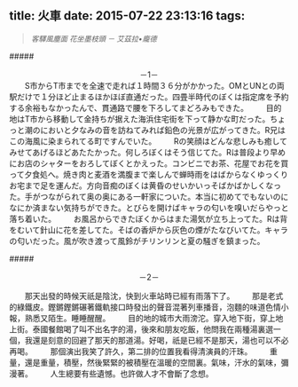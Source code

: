 title: 火車
date: 2015-07-22 23:13:16
tags:
---

> <font size=2> *客驛風塵面 花坐墨枝頭 － 艾茲拉•龐德* </font>
                                                                  
#####<center>－1－</center>
　　S市からT市までを全速で走れば１時間３６分がかかった。OMとUNとの両駅だけで１分ほど止まるほかほぼ直通だった。四畳半時代のぼくは指定席を予約する余裕もなかったんで、貫通路で腰を下ろしてまどろみもできた。
　　目的地はT市から移動して金持ちが据えた海浜住宅街を下って静かな町だった。ちょっと潮のにおいと夕なみの音を訪ねてみれば鉛色の光景が広がってきた。R兄はこの海風に染まられてる町ですんでいた。
　　Rの笑顔はどんな悲しみも癒してみせてあげるほどあたたかった。何しろぼくはそう信じてた。Rは普段より早めにお店のシャターをおろしてぼくとかえった。コンビニでお茶、花屋でお花を買って夕食処へ。焼き肉と麦酒を満腹まで楽しんで蝉時雨をはばからなくゆっくりお宅まで足を運んだ。方向音痴のぼくは黄昏のせいかいっそばかばかしくなった。手がつながられて奥の奥にある一軒家についた。本当に初めてでもないのになにか済まない気持ちができた。とびらを開けばキャラの匂いを嗅いだらやっと落ち着いた。
　　お風呂からできたぼくからはまた湯気が立ち上ってた。Rは背をむいて針山に花を差してた。そばの香炉から灰色の煙がたなびいてた。キャラの匂いだった。風が吹き渡って風鈴がチリンリンと夏の騒ぎを鎮まった。

#####<center>－2－</center>

　　那天出發的時候天祇是陰沈，快到火車站時已經有雨落下了。
　　那是老式的綠鐵皮。鏗鏘鏗鏘碾著鐵軌接口時發出的聲音混著列車播音，泡麵的味道色情小報，熟悉又陌生。睡睡醒醒。
　　目的地的城市大雨滂沱。穿入地下街，穿上地上街。泰國餐館喝了叫不出名字的湯，後來和朋友吃飯，他問我在兩種湯裏選一個，我還是刻意的回避了那天的那道湯。好喝，祇是已經不是那天，湯也可以不必再喝。
　　那個演出我笑了許久，第二排的位置我看得清演員的汗珠。
　　重量，還是重量，積壓，然後緊緊的被積壓在溫暖的空間裏。氣味，汗水的氣味，彌漫著。
　　人生總要有些遺憾。也許做人才不會斷了念想。